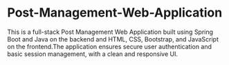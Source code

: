 # Post-Management-Web-Application
This is a full-stack Post Management Web Application built using Spring Boot and Java on the backend and HTML, CSS, Bootstrap, and JavaScript on the frontend.The application ensures secure user authentication and basic session management, with a clean and responsive UI.
